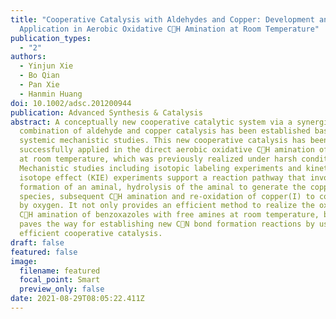 ```yaml
---
title: "Cooperative Catalysis with Aldehydes and Copper: Development and
  Application in Aerobic Oxidative CH Amination at Room Temperature"
publication_types:
  - "2"
authors:
  - Yinjun Xie
  - Bo Qian
  - Pan Xie
  - Hanmin Huang
doi: 10.1002/adsc.201200944
publication: Advanced Synthesis & Catalysis
abstract: A conceptually new cooperative catalytic system via a synergistic
  combination of aldehyde and copper catalysis has been established based on
  systemic mechanistic studies. This new cooperative catalysis has been
  successfully applied in the direct aerobic oxidative CH amination of azoles
  at room temperature, which was previously realized under harsh conditions.
  Mechanistic studies including isotopic labeling experiments and kinetic
  isotope effect (KIE) experiments support a reaction pathway that involves
  formation of an aminal, hydrolysis of the aminal to generate the copper-amide
  species, subsequent CH amination and re-oxidation of copper(I) to copper(II)
  by oxygen. It not only provides an efficient method to realize the oxidative
  CH amination of benzoxazoles with free amines at room temperature, but also
  paves the way for establishing new CN bond formation reactions by using this
  efficient cooperative catalysis.
draft: false
featured: false
image:
  filename: featured
  focal_point: Smart
  preview_only: false
date: 2021-08-29T08:05:22.411Z
---
```

